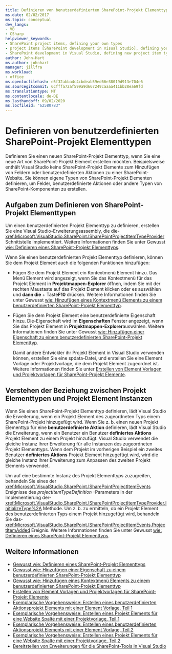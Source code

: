 ```yaml
---
title: Definieren von benutzerdefinierten SharePoint-Projekt Elementtypen | Microsoft-Dokumentation
ms.date: 02/02/2017
ms.topic: conceptual
dev_langs:
- VB
- CSharp
helpviewer_keywords:
- SharePoint project items, defining your own types
- project items [SharePoint development in Visual Studio], defining your own types
- SharePoint development in Visual Studio, defining new project item types
author: John-Hart
ms.author: johnhart
manager: jillfra
ms.workload:
- office
ms.openlocfilehash: e5f32abba4c4cbdeab59ed66e38019d913e704e6
ms.sourcegitcommit: 6cfffa72af599a9d667249caaaa411bb28ea69fd
ms.translationtype: MT
ms.contentlocale: de-DE
ms.lasthandoff: 09/02/2020
ms.locfileid: "62580783"
---
```

# <a name="define-custom-sharepoint-project-item-types"></a>Definieren von benutzerdefinierten SharePoint-Projekt Elementtypen
  Definieren Sie einen neuen SharePoint-Projekt Elementtyp, wenn Sie eine neue Art von SharePoint-Projekt Element erstellen möchten. Beispielsweise enthält Visual Studio keine SharePoint-Projekt Elemente zum Hinzufügen von Feldern oder benutzerdefinierten Aktionen zu einer SharePoint-Website. Sie können eigene Typen von SharePoint-Projekt Elementen definieren, um Felder, benutzerdefinierte Aktionen oder andere Typen von SharePoint-Komponenten zu erstellen.

## <a name="tasks-for-defining-sharepoint-project-item-types"></a>Aufgaben zum Definieren von SharePoint-Projekt Elementtypen
 Um einen benutzerdefinierten Projekt Elementtyp zu definieren, erstellen Sie eine Visual Studio-Erweiterungsassembly, die die- <xref:Microsoft.VisualStudio.SharePoint.ISharePointProjectItemTypeProvider> Schnittstelle implementiert. Weitere Informationen finden Sie unter Gewusst [wie: Definieren eines SharePoint-Projekt Elementtyps](../sharepoint/how-to-define-a-sharepoint-project-item-type.md).

 Wenn Sie einen benutzerdefinierten Projekt Elementtyp definieren, können Sie dem Projekt Element auch die folgenden Funktionen hinzufügen:

- Fügen Sie dem Projekt Element ein Kontextmenü Element hinzu. Das Menü Element wird angezeigt, wenn Sie das Kontextmenü für das Projekt Element in **Projektmappen-Explorer** öffnen, indem Sie mit der rechten Maustaste auf das Projekt Element klicken oder es auswählen und **dann die** + Taste**F10** drücken. Weitere Informationen finden Sie unter Gewusst [wie: Hinzufügen eines Kontextmenü Elements zu einem benutzerdefinierten SharePoint-Projekt Elementtyp](../sharepoint/how-to-add-a-shortcut-menu-item-to-a-custom-sharepoint-project-item-type.md).

- Fügen Sie dem Projekt Element eine benutzerdefinierte Eigenschaft hinzu. Die-Eigenschaft wird im **Eigenschaften** Fenster angezeigt, wenn Sie das Projekt Element in **Projektmappen-Explorer**auswählen. Weitere Informationen finden Sie unter Gewusst [wie: Hinzufügen einer Eigenschaft zu einem benutzerdefinierten SharePoint-Projekt Elementtyp](../sharepoint/how-to-add-a-property-to-a-custom-sharepoint-project-item-type.md).

  Damit andere Entwickler ihr Projekt Element in Visual Studio verwenden können, erstellen Sie eine spdata-Datei, und erstellen Sie eine Element Vorlage oder Projektvorlage, die dem Projekt Element zugeordnet ist. Weitere Informationen finden Sie unter [Erstellen von Element Vorlagen und Projektvorlagen für SharePoint-Projekt Elemente](../sharepoint/creating-item-templates-and-project-templates-for-sharepoint-project-items.md).

## <a name="understand-the-relationship-between-project-item-types-and-project-item-instances"></a>Verstehen der Beziehung zwischen Projekt Elementtypen und Projekt Element Instanzen
 Wenn Sie einen SharePoint-Projekt Elementtyp definieren, lädt Visual Studio die Erweiterung, wenn ein Projekt Element des zugeordneten Typs einem SharePoint-Projekt hinzugefügt wird. Wenn Sie z. b. einen neuen Projekt Elementtyp für eine **benutzerdefinierte Aktion** definieren, lädt Visual Studio die Erweiterung, wenn ein Benutzer ein Benutzer **definiertes Aktions** Projekt Element zu einem Projekt hinzufügt. Visual Studio verwendet die gleiche Instanz Ihrer Erweiterung für alle Instanzen des zugeordneten Projekt Elementtyps. Wenn dem Projekt im vorherigen Beispiel ein zweites Benutzer **definiertes Aktions** Projekt Element hinzugefügt wird, wird die gleiche Instanz Ihrer Erweiterung zum Anpassen des zweiten Projekt Elements verwendet.

 Um auf eine bestimmte Instanz des Projekt Elementtyps zuzugreifen, behandeln Sie eines der <xref:Microsoft.VisualStudio.SharePoint.ISharePointProjectItemEvents> Ereignisse des *projectItemTypeDefinition* -Parameters in der Implementierung der- <xref:Microsoft.VisualStudio.SharePoint.ISharePointProjectItemTypeProvider.InitializeType%2A> Methode. Um z. b. zu ermitteln, ob ein Projekt Element des benutzerdefinierten Typs einem Projekt hinzugefügt wird, behandeln Sie das- <xref:Microsoft.VisualStudio.SharePoint.ISharePointProjectItemEvents.ProjectItemAdded> Ereignis. Weitere Informationen finden Sie unter Gewusst [wie: Definieren eines SharePoint-Projekt Elementtyps](../sharepoint/how-to-define-a-sharepoint-project-item-type.md).

## <a name="see-also"></a>Weitere Informationen
- [Gewusst wie: Definieren eines SharePoint-Projekt Elementtyps](../sharepoint/how-to-define-a-sharepoint-project-item-type.md)
- [Gewusst wie: Hinzufügen einer Eigenschaft zu einem benutzerdefinierten SharePoint-Projekt Elementtyp](../sharepoint/how-to-add-a-property-to-a-custom-sharepoint-project-item-type.md)
- [Gewusst wie: Hinzufügen eines Kontextmenü Elements zu einem benutzerdefinierten SharePoint-Projekt Elementtyp](../sharepoint/how-to-add-a-shortcut-menu-item-to-a-custom-sharepoint-project-item-type.md)
- [Erstellen von Element Vorlagen und Projektvorlagen für SharePoint-Projekt Elemente](../sharepoint/creating-item-templates-and-project-templates-for-sharepoint-project-items.md)
- [Exemplarische Vorgehensweise: Erstellen eines benutzerdefinierten Aktionsprojekt Elements mit einer Element Vorlage, Teil 1](../sharepoint/walkthrough-creating-a-custom-action-project-item-with-an-item-template-part-1.md)
- [Exemplarische Vorgehensweise: Erstellen eines Projekt Elements für eine Website Spalte mit einer Projektvorlage, Teil 1](../sharepoint/walkthrough-creating-a-site-column-project-item-with-a-project-template-part-1.md)
- [Exemplarische Vorgehensweise: Erstellen eines benutzerdefinierten Aktionsprojekt Elements mit einer Element Vorlage, Teil 2](../sharepoint/walkthrough-creating-a-custom-action-project-item-with-an-item-template-part-2.md)
- [Exemplarische Vorgehensweise: Erstellen eines Projekt Elements für eine Website Spalte mit einer Projektvorlage, Teil 2](../sharepoint/walkthrough-creating-a-site-column-project-item-with-a-project-template-part-2.md)
- [Bereitstellen von Erweiterungen für die SharePoint-Tools in Visual Studio](../sharepoint/deploying-extensions-for-the-sharepoint-tools-in-visual-studio.md)
